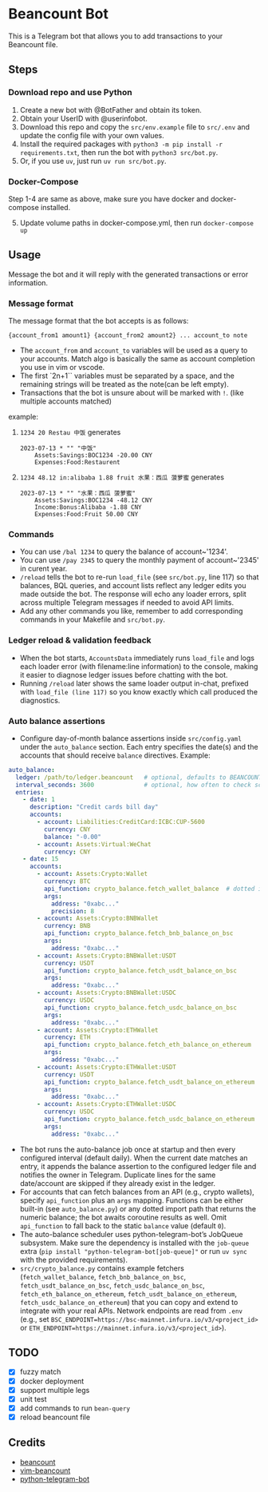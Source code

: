 # Beancount Bot

This is a Telegram bot that allows you to add transactions to your Beancount file.

## Steps

### Download repo and use Python

1. Create a new bot with @BotFather and obtain its token.
2. Obtain your UserID with @userinfobot.
3. Download this repo and copy the `src/env.example` file to `src/.env` and update the config file with your own values.
4. Install the required packages with `python3 -m pip install -r requirements.txt`, then run the bot with `python3 src/bot.py`.
5. Or, if you use `uv`, just run `uv run src/bot.py`.

### Docker-Compose
Step 1-4 are same as above, make sure you have docker and docker-compose installed.

5. Update volume paths in docker-compose.yml, then run `docker-compose up`

## Usage

Message the bot and it will reply with the generated transactions or error information.

### Message format

The message format that the bot accepts is as follows:

`{account_from1 amount1} {account_from2 amount2} ... account_to note`

- The `account_from` and `account_to` variables will be used as a query to your accounts. Match algo is basically the same as account completion you use in vim or vscode.
- The first `2n+1`` variables must be separated by a space, and the remaining strings will be treated as the note(can be left empty).
- Transactions that the bot is unsure about will be marked with `!`. (like multiple accounts matched)

example:

1. `1234 20 Restau 中饭` generates

    ```
    2023-07-13 * "" "中饭"
        Assets:Savings:BOC1234 -20.00 CNY
        Expenses:Food:Restaurent
    ```

2. `1234 48.12 in:alibaba 1.88 fruit 水果：西瓜 菠萝蜜` generates

    ```
    2023-07-13 * "" "水果：西瓜 菠萝蜜"
        Assets:Savings:BOC1234 -48.12 CNY
        Income:Bonus:Alibaba -1.88 CNY
        Expenses:Food:Fruit 50.00 CNY
    ```

### Commands

- You can use `/bal 1234` to query the balance of account~'1234'.
- You can use `/pay 2345` to query the monthly payment of account~'2345' in curent year.
- `/reload` tells the bot to re-run `load_file` (see `src/bot.py`, line 117) so that balances, BQL queries, and account lists reflect any ledger edits you made outside the bot. The response will echo any loader errors, split across multiple Telegram messages if needed to avoid API limits.
- Add any other commands you like, remember to add corresponding commands in your Makefile and `src/bot.py`.

### Ledger reload & validation feedback

- When the bot starts, `AccountsData` immediately runs `load_file` and logs each loader error (with filename:line information) to the console, making it easier to diagnose ledger issues before chatting with the bot.
- Running `/reload` later shows the same loader output in-chat, prefixed with `load_file (line 117)` so you know exactly which call produced the diagnostics.

### Auto balance assertions

- Configure day-of-month balance assertions inside `src/config.yaml` under the `auto_balance` section. Each entry specifies the date(s) and the accounts that should receive `balance` directives. Example:

```yaml
auto_balance:
  ledger: /path/to/ledger.beancount   # optional, defaults to BEANCOUNT_OUTPUT then BEANCOUNT_ROOT
  interval_seconds: 3600              # optional, how often to check schedules
  entries:
    - date: 1
      description: "Credit cards bill day"
      accounts:
        - account: Liabilities:CreditCard:ICBC:CUP-5600
          currency: CNY
          balance: "-0.00"
        - account: Assets:Virtual:WeChat
          currency: CNY
    - date: 15
      accounts:
        - account: Assets:Crypto:Wallet
          currency: BTC
          api_function: crypto_balance.fetch_wallet_balance  # dotted import or built-in fetcher name
          args:
            address: "0xabc..."
            precision: 8
        - account: Assets:Crypto:BNBWallet
          currency: BNB
          api_function: crypto_balance.fetch_bnb_balance_on_bsc
          args:
            address: "0xabc..."
        - account: Assets:Crypto:BNBWallet:USDT
          currency: USDT
          api_function: crypto_balance.fetch_usdt_balance_on_bsc
          args:
            address: "0xabc..."
        - account: Assets:Crypto:BNBWallet:USDC
          currency: USDC
          api_function: crypto_balance.fetch_usdc_balance_on_bsc
          args:
            address: "0xabc..."
        - account: Assets:Crypto:ETHWallet
          currency: ETH
          api_function: crypto_balance.fetch_eth_balance_on_ethereum
          args:
            address: "0xabc..."
        - account: Assets:Crypto:ETHWallet:USDT
          currency: USDT
          api_function: crypto_balance.fetch_usdt_balance_on_ethereum
          args:
            address: "0xabc..."
        - account: Assets:Crypto:ETHWallet:USDC
          currency: USDC
          api_function: crypto_balance.fetch_usdc_balance_on_ethereum
          args:
            address: "0xabc..."
```

- The bot runs the auto-balance job once at startup and then every configured interval (default daily). When the current date matches an entry, it appends the balance assertion to the configured ledger file and notifies the owner in Telegram. Duplicate lines for the same date/account are skipped if they already exist in the ledger.
- For accounts that can fetch balances from an API (e.g., crypto wallets), specify `api_function` plus an `args` mapping. Functions can be either built-in (see `auto_balance.py`) or any dotted import path that returns the numeric balance; the bot awaits coroutine results as well. Omit `api_function` to fall back to the static `balance` value (default `0`).
- The auto-balance scheduler uses python-telegram-bot’s JobQueue subsystem. Make sure the dependency is installed with the `job-queue` extra (`pip install "python-telegram-bot[job-queue]"` or run `uv sync` with the provided requirements).
- `src/crypto_balance.py` contains example fetchers (`fetch_wallet_balance`, `fetch_bnb_balance_on_bsc`, `fetch_usdt_balance_on_bsc`, `fetch_usdc_balance_on_bsc`, `fetch_eth_balance_on_ethereum`, `fetch_usdt_balance_on_ethereum`, `fetch_usdc_balance_on_ethereum`) that you can copy and extend to integrate with your real APIs. Network endpoints are read from `.env` (e.g., set `BSC_ENDPOINT=https://bsc-mainnet.infura.io/v3/<project_id>` or `ETH_ENDPOINT=https://mainnet.infura.io/v3/<project_id>`).

## TODO

- [x] fuzzy match
- [x] docker deployment
- [x] support multiple legs
- [x] unit test
- [x] add commands to run `bean-query`
- [x] reload beancount file

## Credits
- [beancount](https://github.com/beancount/beancount)
- [vim-beancount](https://github.com/nathangrigg/vim-beancount)
- [python-telegram-bot](https://github.com/python-telegram-bot/python-telegram-bot)
